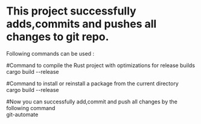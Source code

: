 # This project successfully adds,commits and pushes all changes to git repo.

Following commands can be used :

#Command to compile the Rust project with optimizations for release builds<br/>
cargo build --release

#Command to install or reinstall a package from the current directory<br/>
cargo build --release

#Now you can successfully add,commit and push all changes by the following command<br/>
git-automate

